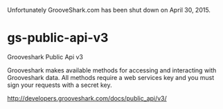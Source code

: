 Unfortunately GrooveShark.com has been shut down on April 30, 2015.

# gs-public-api-v3

Grooveshark Public Api v3

Grooveshark makes available methods for accessing and interacting with Grooveshark data. All methods require a web services key and you must sign your requests with a secret key. 

http://developers.grooveshark.com/docs/public_api/v3/

